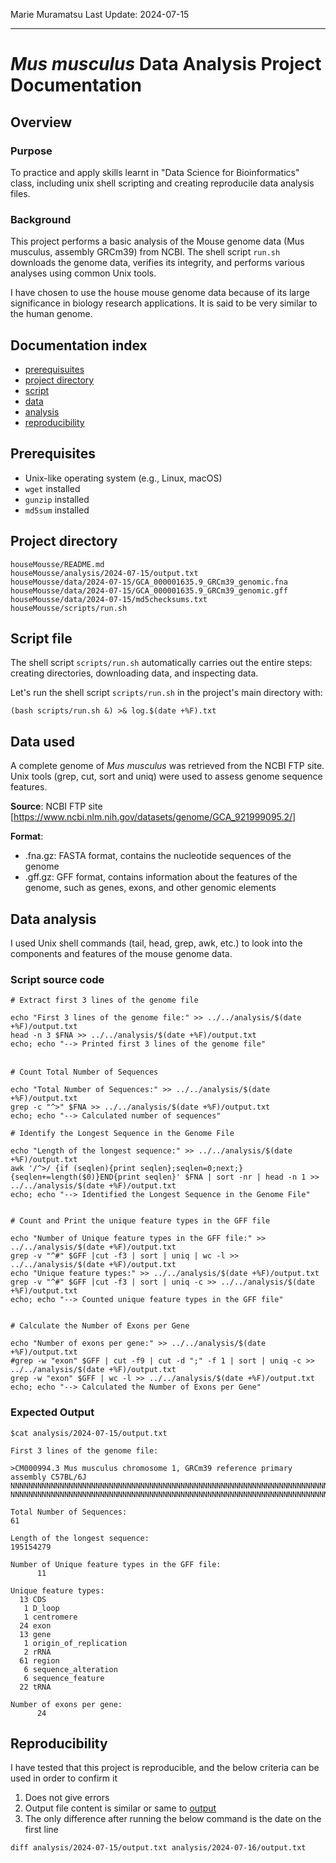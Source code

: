 Marie Muramatsu
Last Update: 2024-07-15

----------

# *Mus musculus* Data Analysis Project Documentation

## Overview

### Purpose 

To practice and apply skills learnt in "Data Science for Bioinformatics" class, including unix shell scripting and creating reproducile data analysis files. 

### Background 

This project performs a basic analysis of the Mouse genome data (Mus musculus, assembly GRCm39) from NCBI. The shell script `run.sh` downloads the genome data, verifies its integrity, and performs various analyses using common Unix tools.

I have chosen to use the house mouse genome data because of its large significance in biology research applications. It is said to be very similar to the human genome. 

## Documentation index 

- [prerequisuites](#prerequisites)
- [project directory](#Project-directory)
- [script](#script-file)
- [data](#data-used)
- [analysis](#data-analysis)
- [reproducibility](#reproducibility)

## Prerequisites

- Unix-like operating system (e.g., Linux, macOS)
- `wget` installed
- `gunzip` installed
- `md5sum` installed

## Project directory

```
houseMousse/README.md
houseMousse/analysis/2024-07-15/output.txt
houseMousse/data/2024-07-15/GCA_000001635.9_GRCm39_genomic.fna
houseMousse/data/2024-07-15/GCA_000001635.9_GRCm39_genomic.gff
houseMousse/data/2024-07-15/md5checksums.txt
houseMousse/scripts/run.sh
```

## Script file

The shell script `scripts/run.sh` automatically carries out the entire steps: creating directories, downloading data, and inspecting data.

Let's run the shell script `scripts/run.sh` in the project's main directory with:
```
(bash scripts/run.sh &) >& log.$(date +%F).txt
```

## Data used

A complete genome of *Mus musculus* was retrieved from the NCBI FTP site. Unix tools (grep, cut, sort and uniq) were used to assess genome sequence features.

**Source**: NCBI FTP site [https://www.ncbi.nlm.nih.gov/datasets/genome/GCA_921999095.2/]

**Format**: 

- .fna.gz: FASTA format, contains the nucleotide sequences of the genome
- .gff.gz: GFF format, contains information about the features of the genome, such as genes, exons, and other genomic elements


## Data analysis

I used Unix shell commands (tail, head, grep, awk, etc.) to look into the components and features of the mouse genome data. 


### Script source code 

```
# Extract first 3 lines of the genome file

echo "First 3 lines of the genome file:" >> ../../analysis/$(date +%F)/output.txt
head -n 3 $FNA >> ../../analysis/$(date +%F)/output.txt
echo; echo "--> Printed first 3 lines of the genome file"


# Count Total Number of Sequences　

echo "Total Number of Sequences:" >> ../../analysis/$(date +%F)/output.txt
grep -c "^>" $FNA >> ../../analysis/$(date +%F)/output.txt
echo; echo "--> Calculated number of sequences"

# Identify the Longest Sequence in the Genome File

echo "Length of the longest sequence:" >> ../../analysis/$(date +%F)/output.txt
awk '/^>/ {if (seqlen){print seqlen};seqlen=0;next;}{seqlen+=length($0)}END{print seqlen}' $FNA | sort -nr | head -n 1 >> ../../analysis/$(date +%F)/output.txt
echo; echo "--> Identified the Longest Sequence in the Genome File"


# Count and Print the unique feature types in the GFF file

echo "Number of Unique feature types in the GFF file:" >> ../../analysis/$(date +%F)/output.txt
grep -v "^#" $GFF |cut -f3 | sort | uniq | wc -l >> ../../analysis/$(date +%F)/output.txt
echo "Unique feature types:" >> ../../analysis/$(date +%F)/output.txt
grep -v "^#" $GFF |cut -f3 | sort | uniq -c >> ../../analysis/$(date +%F)/output.txt
echo; echo "--> Counted unique feature types in the GFF file"


# Calculate the Number of Exons per Gene

echo "Number of exons per gene:" >> ../../analysis/$(date +%F)/output.txt
#grep -w "exon" $GFF | cut -f9 | cut -d ";" -f 1 | sort | uniq -c >> ../../analysis/$(date +%F)/output.txt
grep -w "exon" $GFF | wc -l >> ../../analysis/$(date +%F)/output.txt
echo; echo "--> Calculated the Number of Exons per Gene"

```

### Expected Output 

```
$cat analysis/2024-07-15/output.txt

First 3 lines of the genome file:

>CM000994.3 Mus musculus chromosome 1, GRCm39 reference primary assembly C57BL/6J
NNNNNNNNNNNNNNNNNNNNNNNNNNNNNNNNNNNNNNNNNNNNNNNNNNNNNNNNNNNNNNNNNNNNNNNNNNNNNNNN
NNNNNNNNNNNNNNNNNNNNNNNNNNNNNNNNNNNNNNNNNNNNNNNNNNNNNNNNNNNNNNNNNNNNNNNNNNNNNNNN

Total Number of Sequences:
61

Length of the longest sequence:
195154279

Number of Unique feature types in the GFF file:
      11

Unique feature types:
  13 CDS
   1 D_loop
   1 centromere
  24 exon
  13 gene
   1 origin_of_replication
   2 rRNA
  61 region
   6 sequence_alteration
   6 sequence_feature
  22 tRNA

Number of exons per gene:
      24

```

## Reproducibility

I have tested that this project is reproducible, and the below criteria can be used in order to confirm it

1) Does not give errors
2) Output file content is similar or same to [output](#expected-output)
3) The only difference after running the below command is the date on the first line 


```
diff analysis/2024-07-15/output.txt analysis/2024-07-16/output.txt
```
